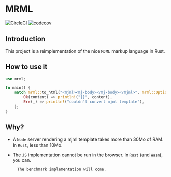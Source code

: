 # MRML

[![CircleCI](https://circleci.com/gh/jdrouet/mrml.svg?style=shield)](https://app.circleci.com/pipelines/github/jdrouet/mrml)
[![codecov](https://codecov.io/gh/jdrouet/mrml/branch/master/graph/badge.svg?token=L3LKpV3RpR)](https://codecov.io/gh/jdrouet/mrml)

## Introduction

This project is a reimplementation of the nice `MJML` markup language in Rust.

## How to use it

```rust
use mrml;

fn main() {
    match mrml::to_html("<mjml><mj-body></mj-body></mjml>", mrml::Options::default()) {
        Ok(content) => println!("{}", content),
        Err(_) => println!("couldn't convert mjml template"),
    };
}
```

## Why?

- A `Node` server rendering a mjml template takes more than 30Mo of RAM. In `Rust`, less than 10Mo.
- The `JS` implementation cannot be run in the browser. In `Rust` (and `Wasm`), you can.

        The benchmark implementation will come.
